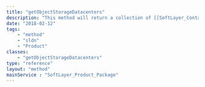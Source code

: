 ```yaml
---
title: "getObjectStorageDatacenters"
description: "This method will return a collection of [[SoftLayer_Container_Product_Order_Network_Storage_Hub_Datacenter]] objects which contain a datacenter location and all the associated active usage rate prices where object storage is available. This method is really only applicable to the object storage additional service package which has a [[SoftLayer_Product_Package_Type]] of '''ADDITIONAL_SERVICES_OBJECT_STORAGE'''. This information is useful so that you can see the 'pay as you go' rates per datacenter. "
date: "2018-02-12"
tags:
    - "method"
    - "sldn"
    - "Product"
classes:
    - "getObjectStorageDatacenters"
type: "reference"
layout: "method"
mainService : "SoftLayer_Product_Package"
---
```

